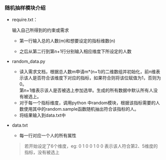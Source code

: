 ### 随机抽样模块介绍

- require.txt：

  输入自己所得到的约束或需求

  - 第一行输入总的人数(m)和想要设定的指标维数(n)

  - 之后从第二行到第n+1行分别输入相应维度下所设定的人数

- random_data\.py

  - 读入需求文档，根据总人数m申请m\*(n+1)的二维数组并初始化，前n维表示该人是否符合该维度下对应的指标，如果符合则将该位赋值为1，否则为0。</br>第n+1维表示该人是否被选上参加选举。生成的所有数据中默认所有人没有被选上。
  - 对于每一个指标维度，调用python 中random模块，根据该指标需要的人数使用其中的random.sample函数随机抽出符合该指标的人。
  - 将结果输入到data.txt中

- data.txt

  - 每一行对应一个人的所有属性

   > 若开始设定了6个维度，eg:
   > 0 1 0 0 1 0 0 
   > 表示该人符合第2、5维度的指标，没有被选上
